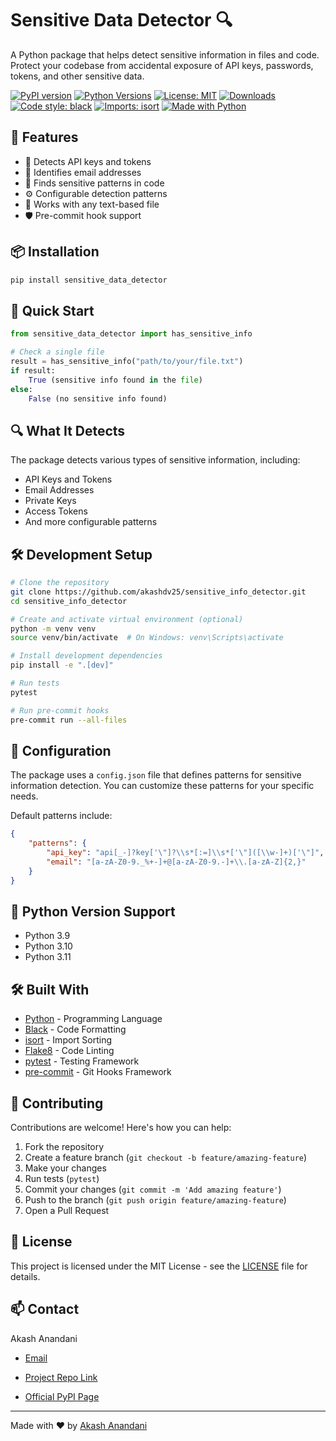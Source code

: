 # Sensitive Data Detector 🔍

A Python package that helps detect sensitive information in files and code. Protect your codebase from accidental exposure of API keys, passwords, tokens, and other sensitive data.

[![PyPI version](https://badge.fury.io/py/sensitive-data-detector.svg)](https://badge.fury.io/py/sensitive-data-detector)
[![Python Versions](https://img.shields.io/pypi/pyversions/sensitive-data-detector)](https://pypi.org/project/sensitive-data-detector)
[![License: MIT](https://img.shields.io/badge/License-MIT-yellow.svg)](https://opensource.org/licenses/MIT)
[![Downloads](https://pepy.tech/badge/sensitive-data-detector)](https://pepy.tech/project/sensitive-data-detector)
[![Code style: black](https://img.shields.io/badge/code%20style-black-000000.svg)](https://github.com/psf/black)
[![Imports: isort](https://img.shields.io/badge/%20imports-isort-%231674b1?style=flat&labelColor=ef8336)](https://pycqa.github.io/isort/)
[![Made with Python](https://img.shields.io/badge/Made%20with-Python-1f425f.svg)](https://www.python.org/)

## 🚀 Features

- 🔑 Detects API keys and tokens
- 📧 Identifies email addresses
- 🔐 Finds sensitive patterns in code
- ⚙️ Configurable detection patterns
- 📁 Works with any text-based file
- 🛡️ Pre-commit hook support

## 📦 Installation

```bash
pip install sensitive_data_detector
```

## 🎯 Quick Start

```python
from sensitive_data_detector import has_sensitive_info

# Check a single file
result = has_sensitive_info("path/to/your/file.txt")
if result:
    True (sensitive info found in the file)
else:
    False (no sensitive info found)
```

## 🔍 What It Detects

The package detects various types of sensitive information, including:

- API Keys and Tokens
- Email Addresses
- Private Keys
- Access Tokens
- And more configurable patterns

## 🛠️ Development Setup

```bash
# Clone the repository
git clone https://github.com/akashdv25/sensitive_info_detector.git
cd sensitive_info_detector

# Create and activate virtual environment (optional)
python -m venv venv
source venv/bin/activate  # On Windows: venv\Scripts\activate

# Install development dependencies
pip install -e ".[dev]"

# Run tests
pytest

# Run pre-commit hooks
pre-commit run --all-files
```

## 🔧 Configuration

The package uses a `config.json` file that defines patterns for sensitive information detection. You can customize these patterns for your specific needs.

Default patterns include:
```json
{
    "patterns": {
        "api_key": "api[_-]?key['\"]?\\s*[:=]\\s*['\"]([\\w-]+)['\"]",
        "email": "[a-zA-Z0-9._%+-]+@[a-zA-Z0-9.-]+\\.[a-zA-Z]{2,}"
    }
}
```

## 🐍 Python Version Support


- Python 3.9
- Python 3.10
- Python 3.11

## 🛠️ Built With

- [Python](https://www.python.org/) - Programming Language
- [Black](https://github.com/psf/black) - Code Formatting
- [isort](https://pycqa.github.io/isort/) - Import Sorting
- [Flake8](https://flake8.pycqa.org/) - Code Linting
- [pytest](https://docs.pytest.org/) - Testing Framework
- [pre-commit](https://pre-commit.com/) - Git Hooks Framework

## 🤝 Contributing

Contributions are welcome! Here's how you can help:

1. Fork the repository
2. Create a feature branch (`git checkout -b feature/amazing-feature`)
3. Make your changes
4. Run tests (`pytest`)
5. Commit your changes (`git commit -m 'Add amazing feature'`)
6. Push to the branch (`git push origin feature/amazing-feature`)
7. Open a Pull Request

## 📝 License

This project is licensed under the MIT License - see the [LICENSE](LICENSE) file for details.


## 📫 Contact

Akash Anandani  

- [Email](akashanandani.56@gmail.com)

- [Project Repo Link](https://github.com/akashdv25/sensitive_info_detector)

- [Official PyPI Page](https://pypi.org/project/sensitive-data-detector/)
---

Made with ❤️ by [Akash Anandani](https://github.com/akashdv25)